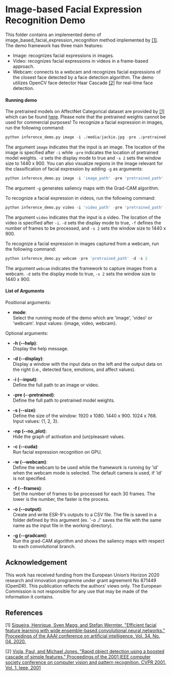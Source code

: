 # Image-based Facial Expression Recognition Demo

This folder contains an implemented demo of image_based_facial_expression_recognition method implemented by [[1]](#1).
The demo framework has three main features:
- Image: recognizes facial expressions in images.
- Video: recognizes facial expressions in videos in a frame-based approach.
- Webcam: connects to a webcam and recognizes facial expressions of the closest face detected by a face detection algorithm.
The demo utilizes OpenCV face detector Haar Cascade [[2]](https://ieeexplore.ieee.org/abstract/document/990517) for real-time face detection.

#### Running demo
The pretrained models on AffectNet Categorical dataset are provided by [[1]](#1) which can be found [here](https://github.com/siqueira-hc/Efficient-Facial-Feature-Learning-with-Wide-Ensemble-based-Convolutional-Neural-Networks/tree/master/model/ml/trained_models/esr_9).
Please note that the pretrained weights cannot be used for commercial purposes!
To recognize a facial expression in images, run the following command:
```python
python inference_demo.py image -i ./media/jackie.jpg -pre ./pretrained -d -s 2
```  

The argument `image` indicates that the input is an image. The location of the image is specified after `-i` while `-pre` indicates the location of pretrained model weights. `-d` sets the display mode to true and `-s 2` sets the window size to 1440 x 900.
You can also visualize regions in the image relevant for the classification of facial expression by adding `-g` as arguments:
```python
python inference_demo.py image -i 'image_path' -pre 'pretrained_path' -d -s 2 -g
```  
The argument `-g` generates saliency maps with the Grad-CAM algorithm.

To recognize a facial expression in videos, run the following command:
```python
python inference_demo.py video -i 'video_path' -pre 'pretrained_path' -d -f 5 -s 2
```
The argument `video` indicates that the input is a video. The location of the video is specified after `-i`. `-d` sets the display mode to true, `-f` defines the number of frames to be processed, and `-s 2` sets the window size to 1440 x 900.

To recognize a facial expression in images captured from a webcam, run the following command:
```python
python inference_demo.py webcam -pre 'pretrained_path' -d -s 2 
```
The argument `webcam` indicates the framework to capture images from a webcam. `-d` sets the display mode to true, `-s 2` sets the window size to 1440 x 900.

#### List of Arguments
Positional arguments:

- **mode**:\
Select the running mode of the demo which are 'image', 'video' or 'webcam'.
Input values: {image, video, webcam}.

Optional arguments:

- **-h (--help)**:\
Display the help message.

- **-d (--display)**:\
Display a window with the input data on the left and the output data on the right (i.e., detected face, emotions, and affect values).

- **-i (--input)**:\
Define the full path to an image or video.

- **-pre (--pretrained)**:\
Define the full path to pretrained model weights.

- **-s (--size)**:\
Define the size of the window:
1920 x 1080.
1440 x 900.
1024 x 768.
Input values: {1, 2, 3}.

- **-np (--no_plot)**:\
Hide the graph of activation and (un)pleasant values.

- **-c (--cuda)**:\
Run facial expression recognition on GPU.

- **-w (--webcam)**:\
Define the webcam to be used while the framework is running by 'id' when the webcam mode is selected. The default camera is used, if 'id' is not specified.

- **-f (--frames)**:\
Set the number of frames to be processed for each 30 frames. The lower is the number, the faster is the process.

- **-o (--output)**:\
Create and write ESR-9's outputs to a CSV file.
The file is saved in a folder defined by this argument (ex. '-o ./' saves the file with the same name as the input file in the working directory).

- **-g (--gradcam)**:\
Run the grad-CAM algorithm and shows the saliency maps with respect to each convolutional branch.


## Acknowledgement
This work has received funding from the European Union’s Horizon 2020 research and innovation programme under grant agreement No 871449 (OpenDR). This publication reflects the authors’ views only. The European Commission is not responsible for any use that may be made of the information it contains.


## References
<a id="1">[1]</a>
[Siqueira, Henrique, Sven Magg, and Stefan Wermter. "Efficient facial feature learning with wide ensemble-based convolutional neural networks." Proceedings of the AAAI conference on artificial intelligence. Vol. 34. No. 04. 2020.](
https://ojs.aaai.org/index.php/AAAI/article/view/6037)

<a id="2">[2]</a>
[Viola, Paul, and Michael Jones. "Rapid object detection using a boosted cascade of simple features." Proceedings of the 2001 IEEE computer society conference on computer vision and pattern recognition. CVPR 2001. Vol. 1. Ieee, 2001](
https://ieeexplore.ieee.org/abstract/document/990517)
